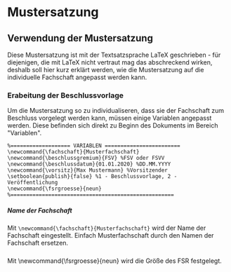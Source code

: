 # Mustersatzung
## Verwendung der Mustersatzung
Diese Mustersatzung ist mit der Textsatzsprache LaTeX geschrieben - für diejenigen, die mit LaTeX nicht vertraut mag das abschreckend wirken, deshalb soll hier kurz erklärt werden, wie die Mustersatzung auf die individuelle Fachschaft angepasst werden kann.

### Erabeitung der Beschlussvorlage
Um die Mustersatzung so zu individualiseren, dass sie der Fachschaft zum Beschluss vorgelegt werden kann, müssen einige Variablen angepasst werden. Diese befinden sich direkt zu Beginn des Dokuments im Bereich "Variablen".
``` 
%=================== VARIABLEN ========================
\newcommand{\fachschaft}{Musterfachschaft}
\newcommand{\beschlussgremium}{FSV} %FSV oder FSVV
\newcommand{\beschlussdatum}{01.01.2020} %DD.MM.YYYY
\newcommand{\vorsitz}{Max Mustermann} %Vorsitzender
\setboolean{publish}{false} %1 - Beschlussvorlage, 2 - Veröffentlichung
\newcommand{\fsrgroesse}{neun}
%====================================================
```
##### Name der Fachschaft
Mit `\newcommand{\fachschaft}{Musterfachschaft}` wird der Name der Fachschaft eingestellt. Einfach Musterfachschaft durch den Namen der Fachschaft ersetzen.

##### 
Mit \newcommand{\fsrgroesse}{neun} wird die Größe des FSR festgelegt.
